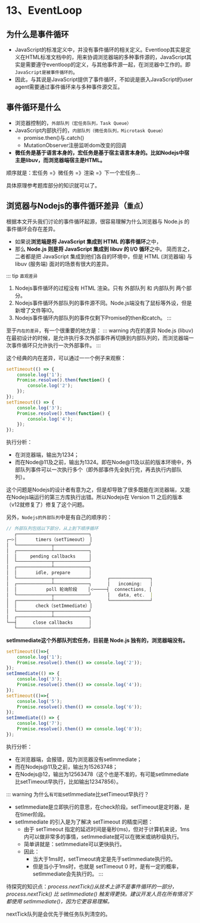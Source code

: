 # 13、EventLoop

## 为什么是事件循环

- JavaScript的标准定义中，并没有事件循环的相关定义。Eventloop其实是定义在HTML标准文档中的，用来协调浏览器端的多种事件源的，JavaScript其实是需要遵守eventloop的定义，与其他事件源一起，在浏览器中工作的。即`JavaScript是被事件循环的`。
- 因此，与其说是JavaScript提供了事件循环，不如说是嵌入JavaScript的user agent需要通过事件循环来与多种事件源交互。


## 事件循环是什么
- 浏览器控制的，`外部队列（宏任务队列，Task Queue）`
- JavaScript内部执行的，`内部队列（微任务队列，Microtask Queue）`
    - promise.then()与.catch()
    - MutationObserver注册监听dom改变的回调
- **微任务是基于语言本身的，宏任务是基于宿主语言本身的。比如Nodejs中宿主是libuv，而浏览器端宿主是HTML。**

顺序就是：宏任务 =》微任务 =》渲染 =》下一个宏任务...

具体原理参考题库部分的知识就可以了。


## 浏览器与Nodejs的事件循环差异（`重点`）

根据本⽂开头我们讨论的事件循环起源，很容易理解为什么浏览器与 Node.js 的事件循环会存在差异。
- 如果说**浏览端是将 JavaScript 集成到 HTML 的事件循环**之中，
- 那么 **Node.js 则是将 JavaScript 集成到 libuv 的 I/O 循环**之中。
简⽽言之，⼆者都是把 JavaScript 集成到他们各⾃的环境中，但是 HTML (浏览器端) 与 libuv (服务端) ⾯对的场景有很⼤的差异。

::: tip `直观差异`
1. Nodejs事件循环的过程没有 HTML 渲染。只有 外部队列 和 内部队列 两个部分。
2. Nodejs事件循环外部队列的事件源不同。Node.js端没有了鼠标等外设，但是新增了文件等IO。
3. Nodejs事件循环内部队列的事件仅剩下Promise的then和catch。
:::


至于`内在的差异`，有一个很重要的地⽅是：
::: warning 内在的差异
Node.js (libuv)在最初设计的时候，是允许执行多次外部事件再切换到内部队列的，而浏览器端一次事件循环只允许执行⼀次外部事件。
:::


这个经典的内在差异，可以通过⼀一个例子来观察：
```js
setTimeout(() => {
    console.log('1');
    Promise.resolve().then(function() {
        console.log('2');
    });
});
setTimeout(() => {
    console.log('3');
    Promise.resolve().then(function() {
        console.log('4');
    });
});
```
执行分析：
- 在浏览器端，输出为1234；
- 而在Node@11及之前，输出为1324。即在Node@11及以前的版本环境中，外部队列事件可以一次执行多个（即外部事件先全执行完，再去执行内部队列）。

这个问题是Nodejs的设计者有意为之，但是却导致了很多既能在浏览器端，又能在Nodejs端运行的第三方库执行出错。所以Nodejs在 Version 11 之后的版本（v12就修复了）修复了这个问题。


另外，`Nodejs的外部队列`中是有自己的顺序的：
```js
// 外部队列包括以下部分，从上到下顺序循环
   ┌───────────────────────────┐
┌─>│       timers（setTimeout） │
│  └─────────────┬─────────────┘
│  ┌─────────────┴─────────────┐
│  │     pending callbacks     │
│  └─────────────┬─────────────┘
│  ┌─────────────┴─────────────┐
│  │       idle, prepare       │
│  └─────────────┬─────────────┘      ┌───────────────┐
│  ┌─────────────┴─────────────┐      │   incoming:   │
│  │           poll 轮询阶段    │<─────┤  connections, │
│  └─────────────┬─────────────┘      │   data, etc.  │
│  ┌─────────────┴─────────────┐      └───────────────┘
│  │       check（setImmediate）│
│  └─────────────┬─────────────┘
│  ┌─────────────┴─────────────┐
└──┤      close callbacks      │
   └───────────────────────────┘
```
**setImmediate这个外部队列宏任务，目前是 Node.js 独有的，浏览器端没有。**


```js
setTimeout(()=>{
    console.log('1');
    Promise.resolve().then(() => console.log('2'));
});
setImmediate(() => {
    console.log('3');
    Promise.resolve().then(() => console.log('4'));
});
setTimeout(()=>{
    console.log('5');
    Promise.resolve().then(() => console.log('6'));
});
setImmediate(() => {
    console.log('7');
    Promise.resolve().then(() => console.log('8'));
});
```

执行分析：
- 在浏览器端，会报错，因为浏览器没有setImmediate；
- 而在Nodejs@11及之前，输出为15263748；
- 在Nodejs@12，输出为12563478（这个也是不准的，有可能setImmediate比setTimeout早执行，比如输出12347856）。


::: warning 为什么`有可能`setImmediate比setTimeout早执行？

- setImmediate是立即执行的意思，在check阶段。setTimeout是定时器，是在timer阶段。
- setImmediate 的引⼊是为了解决 setTimeout 的精度问题：
    - 由于 setTimeout 指定的延迟时间是毫秒(ms)，但对于计算机来说，1ms内可以做非常多的事情，setImmediate就可以在微米或纳秒级执行。
    - 简单讲就是：setImmediate可以更快执行。
    - 因此：
        - 当大于1ms时，setTimeout肯定是先于setImmediate执行的。
        - 但是当小于1ms时，也就是 setTimeout 0 时，是有一定的概率，setImmediate会先执行的。
:::


待探究的知识点：*process.nextTick()从技术上讲不是事件循环的一部分，process.nextTick() 比 setImmediate() 触发得更快。建议开发人员在所有情况下都使用 setImmediate()，因为它更容易理解。*


nextTick队列是会优先于微任务队列清空的。


